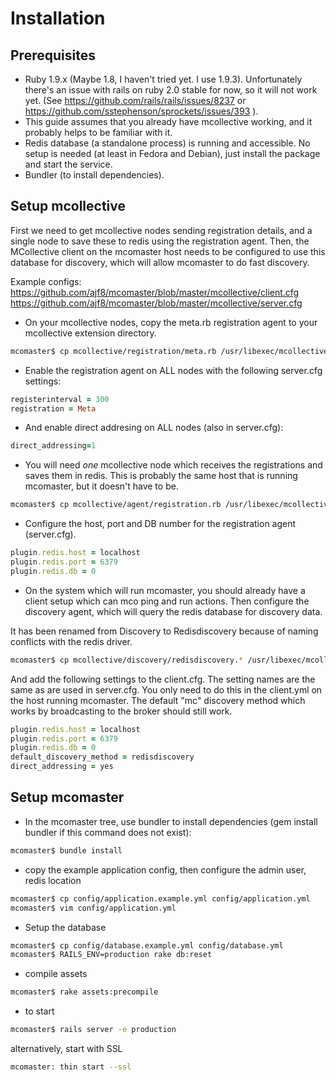 Installation
============

Prerequisites
-----------------

 * Ruby 1.9.x (Maybe 1.8, I haven't tried yet. I use 1.9.3). Unfortunately there's an issue with rails on ruby 2.0 stable for now, so it will not work yet. (See https://github.com/rails/rails/issues/8237 or https://github.com/sstephenson/sprockets/issues/393 ).
 * This guide assumes that you already have mcollective working, and it probably helps to be familiar with it.
 * Redis database (a standalone process) is running and accessible. No setup is needed (at least in Fedora and Debian), just install the package and start the service.
 * Bundler (to install dependencies).

Setup mcollective
-----------------

First we need to get mcollective nodes sending registration details, and a single node to save these to redis using the registration agent. Then, the MCollective client on the mcomaster host needs to be configured to use this database for discovery, which will allow mcomaster to do fast discovery.

Example configs: https://github.com/ajf8/mcomaster/blob/master/mcollective/client.cfg https://github.com/ajf8/mcomaster/blob/master/mcollective/server.cfg

  * On your mcollective nodes, copy the meta.rb registration agent to your
mcollective extension directory.

``` bash
mcomaster$ cp mcollective/registration/meta.rb /usr/libexec/mcollective/mcollective/registration/meta.rb
```

  * Enable the registration agent on ALL nodes with the following server.cfg settings:

``` ruby
registerinterval = 300
registration = Meta
```

  * And enable direct addresing on ALL nodes (also in server.cfg):

``` ruby
direct_addressing=1
```

  * You will need *one* mcollective node which receives the registrations and saves them in redis. This is probably the same host that is running mcomaster, but it doesn't have to be.

``` bash
mcomaster$ cp mcollective/agent/registration.rb /usr/libexec/mcollective/mcollective/agent/
```

  * Configure the host, port and DB number for the registration agent (server.cfg).

``` ruby
plugin.redis.host = localhost
plugin.redis.port = 6379
plugin.redis.db = 0
```

  * On the system which will run mcomaster, you should already have a client setup which can mco ping and run actions. Then configure the discovery agent, which will query the redis database for discovery data.

  It has been renamed from Discovery to Redisdiscovery because of naming conflicts with the redis driver.

``` bash
mcomaster$ cp mcollective/discovery/redisdiscovery.* /usr/libexec/mcollective/mcollective/discovery/
```

  And add the following settings to the client.cfg. The setting names are the same as are used in server.cfg. You only need to do this in the client.yml on the host running mcomaster. The default "mc" discovery method which works by broadcasting to the broker should still work.

``` ruby
plugin.redis.host = localhost
plugin.redis.port = 6379
plugin.redis.db = 0
default_discovery_method = redisdiscovery
direct_addressing = yes
```

Setup mcomaster
---------------

  * In the mcomaster tree, use bundler to install dependencies (gem install bundler if this command does not exist):

``` bash
mcomaster$ bundle install
```

  * copy the example application config, then configure the admin user, redis location

``` bash
mcomaster$ cp config/application.example.yml config/application.yml
mcomaster$ vim config/application.yml
```

  * Setup the database

``` bash
mcomaster$ cp config/database.example.yml config/database.yml
mcomaster$ RAILS_ENV=production rake db:reset
```

  * compile assets

``` bash
mcomaster$ rake assets:precompile
```

  * to start

``` bash
mcomaster$ rails server -e production
```

  alternatively, start with SSL

``` bash
mcomaster: thin start --ssl
```
